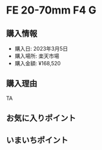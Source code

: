 # FE 20-70mm F4 G
## 購入情報
- 購入日: 2023年3月5日
- 購入場所: 楽天市場
- 購入金額: ¥168,520

## 購入理由
TA
## お気に入りポイント
## いまいちポイント